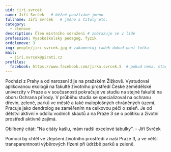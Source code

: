 ```yaml
---
uid: jiri.svrcek
name: Jiří Svrček  	# běžně používáné jméno
fullname: Jiří Svrček  	# jméno s tituly etc.
category:
  - clenove
description: Člen místního sdružení # zobrazuje se v lide
profession: Vysokoškolský pedagog, fyzik
ordclenove: 3
img: people/jiri-svrcek.jpg # zakomentuj radek dokud není fotka
mail:
  - jiri.svrcek@pirati.cz
profiles:
  facebook: https://www.facebook.com/jirka.svrcek.5  # pokud nema, staci smazat tuto radku  
---
```

 
Pochází z Prahy a od narození žije na pražském Žižkově. Vystudoval aplikovanou ekologii na fakultě životního prostředí České zemědělské univerzity v Praze a v současnosti pokračuje ve studiu na stejné fakultě na oboru Ochrana přírody. V průběhu studia se specializoval na ochranu dřevin, zeleně, parků ve městě a také maloplošných chráněných území. Pracuje jako dendrolog se zaměřením na celkovou péči o zeleň. Je od dětství aktivní v oddílu vodních skautů a na Praze 3 se o politiku a životní prostředí aktivně zajímá.

Oblíbený citát: "Na citáty kašlu, mám radši excelové tabulky". - Jiří Svrček 

Pomoci by chtěl ve zlepšení životního prostředí v naší Praze 3, a ve větší transparentnosti výběrových řízení při údržbě parků a zeleně. 
